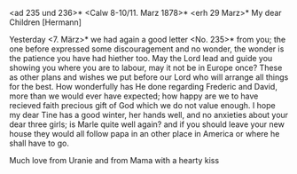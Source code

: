 <ad 235 und 236>* <Calw 8-10/11. Marz 1878>*
 <erh 29 Marz>*
My dear Children [Hermann]

Yesterday <7. März>* we had again a good letter <No. 235>* from you; the one before expressed some discouragement and no wonder, the wonder is the patience you have had hiether too. May the Lord lead and guide you showing you where you are to labour, may it not be in Europe once? These as other plans and wishes we put before our Lord who will arrange all things for the best. How wonderfully has He done regarding Frederic and David, more than we would ever have expected; how happy are we to have recieved faith precious gift of God which we do not value enough. I hope my dear Tine has a good winter, her hands well, and no anxieties about your dear three girls; is Marle quite well again? and if you should leave your new house they would all follow papa in an other place in America or where he shall have to go.

Much love from Uranie and from Mama with a hearty kiss
